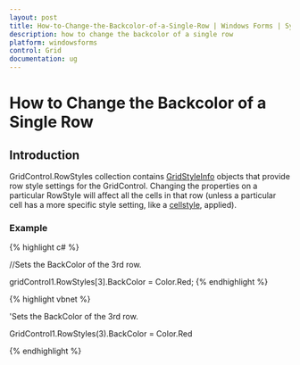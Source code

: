```yaml
---
layout: post
title: How-to-Change-the-Backcolor-of-a-Single-Row | Windows Forms | Syncfusion
description: how to change the backcolor of a single row
platform: windowsforms
control: Grid
documentation: ug
---
```


# How to Change the Backcolor of a Single Row

## Introduction

GridControl.RowStyles collection contains [GridStyleInfo](/windowsforms/Grid/Cell-Style-Architecture#gridstyleinfo-class-overview) objects that provide row style settings for the GridControl. Changing the properties on a particular RowStyle will affect all the cells in that row (unless a particular cell has a more specific style setting, like a [cellstyle](/windowsforms/Grid/Cell-Style-Architecture#properties), applied).

### Example

{% highlight c# %}



//Sets the BackColor of the 3rd row.

gridControl1.RowStyles[3].BackColor = Color.Red;
{% endhighlight  %}


{% highlight vbnet %}



'Sets the BackColor of the 3rd row.

GridControl1.RowStyles(3).BackColor = Color.Red


{% endhighlight  %}
